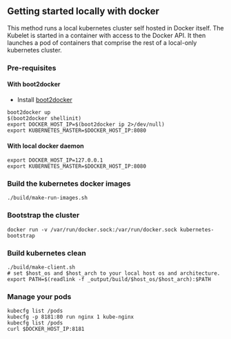 ## Getting started locally with docker

This method runs a local kubernetes cluster self hosted in Docker
itself. The Kubelet is started in a container with access to the
Docker API. It then launches a pod of containers that comprise the
rest of a local-only kubernetes cluster.

### Pre-requisites

#### With boot2docker
- Install [boot2docker](http://boot2docker.io/) 
```
boot2docker up
$(boot2docker shellinit)
export DOCKER_HOST_IP=$(boot2docker ip 2>/dev/null)
export KUBERNETES_MASTER=$DOCKER_HOST_IP:8080
```

#### With local docker daemon
```
export DOCKER_HOST_IP=127.0.0.1
export KUBERNETES_MASTER=$DOCKER_HOST_IP:8080
```

### Build the kubernetes docker images

```
./build/make-run-images.sh 
```

### Bootstrap the cluster

```
docker run -v /var/run/docker.sock:/var/run/docker.sock kubernetes-bootstrap
```

### Build kubernetes clean

```
./build/make-client.sh
# set $host_os and $host_arch to your local host os and architecture.
export PATH=$(readlink -f _output/build/$host_os/$host_arch):$PATH
```

### Manage your pods
```
kubecfg list /pods
kubecfg -p 8181:80 run nginx 1 kube-nginx
kubecfg list /pods
curl $DOCKER_HOST_IP:8181
```
